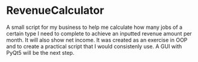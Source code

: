 # RevenueCalculator
A small script for my business to help me calculate how many jobs of a certain type I need to complete to achieve an inputted revenue amount per month. It will also show net income.
It was created as an exercise in OOP and to create a practical script that I would consistenly use. 
A GUI with PyQt5 will be the next step. 
